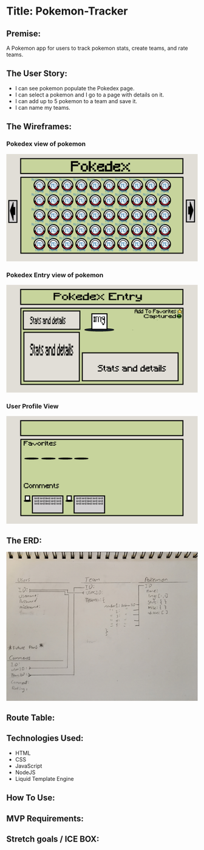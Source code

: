 # Title: Pokemon-Tracker

## Premise: 
A Pokemon app for users to track pokemon stats, create teams, and rate teams. 



## The User Story:
- I can see pokemon populate the Pokedex page.
- I can select a pokemon and I go to a page with details on it.
- I can add up to 5 pokemon to a team and save it.
- I can name my teams.


## The Wireframes:
### Pokedex view of pokemon
![Pokemon-Tracker-Pokedex](imgs/readme/Pokemon-Tracker-Pokedex.jpg)
### Pokedex Entry view of pokemon
![Pokemon-Tracker-Pokedex-Entry](imgs/readme/Pokemon-Tracker-Pokedex-Entry.jpg)
### User Profile View
![Pokemon-Tracker-profile](imgs/readme/Pokemon-Tracker-Profile.jpg)



## The ERD: 
![Pokemon-ERD](imgs/readme/20220610_164049.jpg)

## Route Table:


## Technologies Used:
- HTML
- CSS
- JavaScript
- NodeJS
- Liquid Template Engine

## How To Use:


## MVP Requirements:


## Stretch goals / ICE BOX: